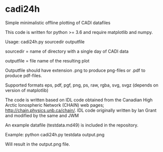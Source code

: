 # cadi24h
Simple minimalistic offline plotting of CADI datafiles

This code is written for python >= 3.6 and require matplotlib and numpy.

Usage: cadi24h.py sourcedir outputfile

sourcedir =  name of directory with a single day of CADI data

outputfile = file name of the resulting plot

Outputfile should have extension .png to produce png-files or .pdf to produce pdf-files.

Supported formats eps, pdf, pgf, png, ps, raw, rgba, svg, svgz (depends on version of matplotlib)

The code is written based on IDL code obtained from the Canadian High Arctic Ionospheric Network (CHAIN) web pages; http://chain.physics.unb.ca/chain/.
IDL code originally written by Ian Grant and modified by the same and JWM

An example datafile (testdata.md49) is included in the repository.

Example: python cadi24h.py testdata output.png

Will result in the output.png file.
